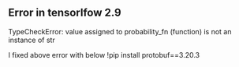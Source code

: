 ## Error in tensorlfow 2.9

TypeCheckError: value assigned to probability_fn (function) is not an instance of str

I fixed above error with below
!pip install protobuf==3.20.3
